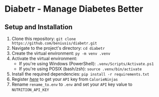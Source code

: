 # Diabetr - Manage Diabetes Better

## Setup and Installation

1. Clone this repository: `git clone https://github.com/beniusis/diabetr.git`
2. Navigate to the project's directory: `cd diabetr`
3. Create the virtual environment: `py -m venv .venv`
4. Activate the virtual environment:
    - If you're using Windows (PowerShell): `.venv/Scripts/Activate.ps1`
    - If you're using POSIX (bash/zsh): `source .venv/bin/activate`
5. Install the required dependencies: `pip install -r requirements.txt`
6. Register _[here](https://calorieninjas.com)_ to get your `API` key from `CalorieNinjas`
7. Rename `rename_to.env` to `.env` and set your `API` key value to `NUTRITION_API_KEY`
